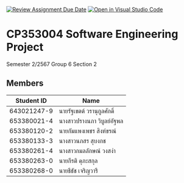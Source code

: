 [![Review Assignment Due Date](https://classroom.github.com/assets/deadline-readme-button-22041afd0340ce965d47ae6ef1cefeee28c7c493a6346c4f15d667ab976d596c.svg)](https://classroom.github.com/a/Bwpk2ByU)
[![Open in Visual Studio Code](https://classroom.github.com/assets/open-in-vscode-2e0aaae1b6195c2367325f4f02e2d04e9abb55f0b24a779b69b11b9e10269abc.svg)](https://classroom.github.com/online_ide?assignment_repo_id=17428133&assignment_repo_type=AssignmentRepo)

# CP353004 Software Engineering Project

Semester 2/2567 Group 6 Section 2

## Members

| Student ID       | Name                          |
|-------------------|-------------------------------|
| 643021247-9      | นายรัฐเขตต์ วรานุกูลศักดิ์       |
| 653380021-4      | นางสาวปรางนภา วิบูลย์อัฐพล         |
| 653380120-2      | นายกัมแพงเพชร สิงห์ขรณ์     |
| 653380133-3      | นางสาวนภสร สุบงกช        |
| 653380261-4      | นางสาวกมลลักษณ์ วงสง่า|
| 653380263-0      | นายกีรติ ดุภะสกุล         |
| 653380268-0      | นายธีธัช เจริญวารี       |